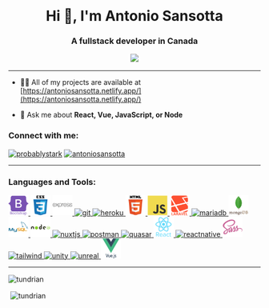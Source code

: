 <!-- ### Welcome to my profile 👋

# Feel free to browse some of my projects

### About me:  
![codewars](https://www.codewars.com/users/Tundrian/badges/small)   
<img src="https://cdn.jsdelivr.net/gh/devicons/devicon/icons/html5/html5-original.svg" alt="html" width="25"/>
<img src="https://cdn.jsdelivr.net/gh/devicons/devicon/icons/css3/css3-original.svg" alt="css" width="25" />
<img src="https://cdn.jsdelivr.net/gh/devicons/devicon/icons/sass/sass-original.svg" alt="sass" width="25" />
<img src="https://cdn.jsdelivr.net/gh/devicons/devicon/icons/bootstrap/bootstrap-original.svg" alt="bootstrap" width="25"  />
<img src="https://cdn.jsdelivr.net/gh/devicons/devicon/icons/tailwindcss/tailwindcss-original-wordmark.svg" alt="tailwind" width="25" />
<img src="https://cdn.jsdelivr.net/gh/devicons/devicon/icons/javascript/javascript-original.svg" alt="javascript" width="25"/>
<img src="https://cdn.jsdelivr.net/gh/devicons/devicon/icons/react/react-original.svg" alt="react" width="25" />
<img src="https://cdn.jsdelivr.net/gh/devicons/devicon/icons/vuejs/vuejs-original.svg" alt="vue" width="25" />
<img src="https://cdn.jsdelivr.net/gh/devicons/devicon/icons/nuxtjs/nuxtjs-original.svg" alt="nuxt" width="25" />
<img src="https://cdn.jsdelivr.net/gh/devicons/devicon/icons/nodejs/nodejs-original.svg" alt="node" width="25" />
<img src="https://cdn.jsdelivr.net/gh/devicons/devicon/icons/mongodb/mongodb-original.svg" alt="mongodb" width="25" />
<img src="https://cdn.jsdelivr.net/gh/devicons/devicon/icons/mysql/mysql-original.svg" alt="mysql" width="25" />   

- 🔭 I’m currently working on MERN stack projects relating to gaming, project management, and various other topics.
- 🌱 I’m currently diving deeper into React / Next as well as the newly released Nuxt3 framework.
- 👯 I’m looking to collaborate on social and environmental projects.
- 📫 How to reach me: dm me on Twitter https://twitter.com/ProbablyStark

## Some Interesting Projects to play around with
- [Pokémon Battle](https://pokemontypebattle.netlify.app/) Select two Pokémon and see which one has a type advantage.
- :warning:(WIP) [Ready Up](https://readyup.netlify.app/) Add the games you own to a virtual library. -->
<img href="https://github.com/Tundrian/Tundrian/blob/main/github-banner1.png" />
<h1 align="center">Hi 👋, I'm Antonio Sansotta</h1>
<h3 align="center">A fullstack developer in Canada</h3>

<!-- <p align="left"> <img src="https://komarev.com/ghpvc/?username=tundrian&label=Profile%20views&color=0e75b6&style=flat" alt="tundrian" /> </p>

<p align="left"> <a href="https://twitter.com/probablystark" target="blank"><img src="https://img.shields.io/twitter/follow/probablystark?logo=twitter&style=for-the-badge" alt="probablystark" /></a> </p>   -->
<div align="center"><a target="_blank" href="https://www.codewars.com/users/Tundrian"><img src="https://www.codewars.com/users/Tundrian/badges/large" /></a> </div> 

---

<!-- 
- 🔭 I’m currently working on **A fullstack (MERN) project management application**

- 🌱 I’m currently learning **to better optimize fullstack applications** -->

- 👨‍💻 All of my projects are available at [https://antoniosansotta.netlify.app/](https://antoniosansotta.netlify.app/)

- 💬 Ask me about **React, Vue, JavaScript, or Node**

<h3 align="left">Connect with me:</h3>
<p align="left">
<a href="https://twitter.com/probablystark" target="blank"><img align="center" src="https://raw.githubusercontent.com/rahuldkjain/github-profile-readme-generator/master/src/images/icons/Social/twitter.svg" alt="probablystark" height="30" width="40" /></a>
<a href="https://linkedin.com/in/antoniosansotta" target="blank"><img align="center" src="https://raw.githubusercontent.com/rahuldkjain/github-profile-readme-generator/master/src/images/icons/Social/linked-in-alt.svg" alt="antoniosansotta" height="30" width="40" /></a>
</p>

---

<h3 align="left">Languages and Tools:</h3>
<p align="left"> <a href="https://getbootstrap.com" target="_blank" rel="noreferrer"> <img src="https://raw.githubusercontent.com/devicons/devicon/master/icons/bootstrap/bootstrap-plain-wordmark.svg" alt="bootstrap" width="40" height="40"/> </a> <a href="https://www.w3schools.com/css/" target="_blank" rel="noreferrer"> <img src="https://raw.githubusercontent.com/devicons/devicon/master/icons/css3/css3-original-wordmark.svg" alt="css3" width="40" height="40"/> </a> <a href="https://expressjs.com" target="_blank" rel="noreferrer"> <img src="https://raw.githubusercontent.com/devicons/devicon/master/icons/express/express-original-wordmark.svg" alt="express" width="40" height="40"/> </a> <a href="https://git-scm.com/" target="_blank" rel="noreferrer"> <img src="https://www.vectorlogo.zone/logos/git-scm/git-scm-icon.svg" alt="git" width="40" height="40"/> </a> <a href="https://heroku.com" target="_blank" rel="noreferrer"> <img src="https://www.vectorlogo.zone/logos/heroku/heroku-icon.svg" alt="heroku" width="40" height="40"/> </a> <a href="https://www.w3.org/html/" target="_blank" rel="noreferrer"> <img src="https://raw.githubusercontent.com/devicons/devicon/master/icons/html5/html5-original-wordmark.svg" alt="html5" width="40" height="40"/> </a> <a href="https://developer.mozilla.org/en-US/docs/Web/JavaScript" target="_blank" rel="noreferrer"> <img src="https://raw.githubusercontent.com/devicons/devicon/master/icons/javascript/javascript-original.svg" alt="javascript" width="40" height="40"/> </a> <a href="https://laravel.com/" target="_blank" rel="noreferrer"> <img src="https://raw.githubusercontent.com/devicons/devicon/master/icons/laravel/laravel-plain-wordmark.svg" alt="laravel" width="40" height="40"/> </a> <a href="https://mariadb.org/" target="_blank" rel="noreferrer"> <img src="https://www.vectorlogo.zone/logos/mariadb/mariadb-icon.svg" alt="mariadb" width="40" height="40"/> </a> <a href="https://www.mongodb.com/" target="_blank" rel="noreferrer"> <img src="https://raw.githubusercontent.com/devicons/devicon/master/icons/mongodb/mongodb-original-wordmark.svg" alt="mongodb" width="40" height="40"/> </a> <a href="https://www.mysql.com/" target="_blank" rel="noreferrer"> <img src="https://raw.githubusercontent.com/devicons/devicon/master/icons/mysql/mysql-original-wordmark.svg" alt="mysql" width="40" height="40"/> </a> <a href="https://nodejs.org" target="_blank" rel="noreferrer"> <img src="https://raw.githubusercontent.com/devicons/devicon/master/icons/nodejs/nodejs-original-wordmark.svg" alt="nodejs" width="40" height="40"/> </a> <a href="https://nuxtjs.org/" target="_blank" rel="noreferrer"> <img src="https://www.vectorlogo.zone/logos/nuxtjs/nuxtjs-icon.svg" alt="nuxtjs" width="40" height="40"/> </a> <a href="https://postman.com" target="_blank" rel="noreferrer"> <img src="https://www.vectorlogo.zone/logos/getpostman/getpostman-icon.svg" alt="postman" width="40" height="40"/> </a> <a href="https://quasar.dev/" target="_blank" rel="noreferrer"> <img src="https://cdn.quasar.dev/logo/svg/quasar-logo.svg" alt="quasar" width="40" height="40"/> </a> <a href="https://reactjs.org/" target="_blank" rel="noreferrer"> <img src="https://raw.githubusercontent.com/devicons/devicon/master/icons/react/react-original-wordmark.svg" alt="react" width="40" height="40"/> </a> <a href="https://reactnative.dev/" target="_blank" rel="noreferrer"> <img src="https://reactnative.dev/img/header_logo.svg" alt="reactnative" width="40" height="40"/> </a> <a href="https://sass-lang.com" target="_blank" rel="noreferrer"> <img src="https://raw.githubusercontent.com/devicons/devicon/master/icons/sass/sass-original.svg" alt="sass" width="40" height="40"/> </a> <a href="https://tailwindcss.com/" target="_blank" rel="noreferrer"> <img src="https://www.vectorlogo.zone/logos/tailwindcss/tailwindcss-icon.svg" alt="tailwind" width="40" height="40"/> </a> <a href="https://unity.com/" target="_blank" rel="noreferrer"> <img src="https://www.vectorlogo.zone/logos/unity3d/unity3d-icon.svg" alt="unity" width="40" height="40"/> </a> <a href="https://unrealengine.com/" target="_blank" rel="noreferrer"> <img src="https://raw.githubusercontent.com/kenangundogan/fontisto/036b7eca71aab1bef8e6a0518f7329f13ed62f6b/icons/svg/brand/unreal-engine.svg" alt="unreal" width="40" height="40"/> </a> <a href="https://vuejs.org/" target="_blank" rel="noreferrer"> <img src="https://raw.githubusercontent.com/devicons/devicon/master/icons/vuejs/vuejs-original-wordmark.svg" alt="vuejs" width="40" height="40"/> </a> </p> 

---

<!-- <p><img align="left" src="https://github-readme-stats.vercel.app/api/top-langs?username=tundrian&show_icons=true&locale=en&layout=compact" alt="tundrian" /></p>    -->
<p><img align="center" src="https://github-readme-streak-stats.herokuapp.com/?user=tundrian&" alt="tundrian" /></p>   

<p>&nbsp;<img align="center" src="https://github-readme-stats.vercel.app/api?username=tundrian&show_icons=true&locale=en" alt="tundrian" /></p>  




